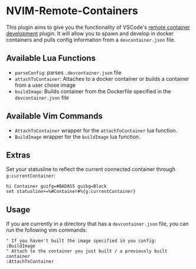 # NVIM-Remote-Containers

This plugin aims to give you the functionality of VSCode's [remote container development](https://code.visualstudio.com/docs/remote/containers) plugin. It will allow you to spawn and develop in docker containers and pulls config information from a `devcontainer.json` file.

## Available Lua Functions

- `parseConfig`: parses `.devcontainer.json` file
- `attachToContainer`: Attaches to a docker container or builds a container from a user chose image
- `buildImage`: Builds container from the Dockerfile specified in the `devcontainer.json` file

## Available Vim Commands

- `AttachToContainer` wrapper for the `attachToContainer` lua function.
- `BuildImage` wrapper for the `buildImage` lua function.

## Extras

Set your statusline to reflect the current connected container through `g:currentContainer`:
```viml
hi Container guifg=#BADA55 guibg=Black
set statusline+=%#Container#%{g:currentContainer}
```

## Usage

If you are currently in a directory that has a `devcontainer.json` file, you can run the following vim commands:
```viml
" If you haven't built the image specified in you config:
:BuildImage
" Attach to the container you just built / a previously built container
:AttachToContainer
```

